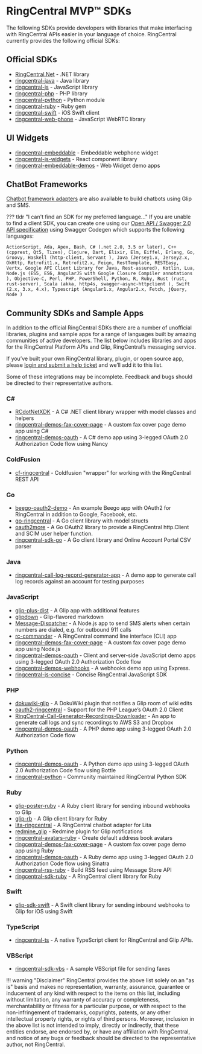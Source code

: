 # RingCentral MVP™ SDKs

The following SDKs provide developers with libraries that make interfacing with RingCentral APIs easier in your language of choice. RingCentral currently provides the following official SDKs:

## Official SDKs

* [RingCentral.Net](https://github.com/ringcentral/RingCentral.nkjh) - .NET library
* [ringcentral-java](https://github.com/ringcentral/ringcentral-java) - Java library
* [ringcentral-js](https://github.com/ringcentral/ringcentral-js) - JavaScript library
* [ringcentral-php](https://github.com/ringcentral/ringcentral-php) - PHP library
* [ringcentral-python](https://github.com/ringcentral/ringcentral-python) - Python module
* [ringcentral-ruby](https://github.com/ringcentral/ringcentral-ruby) - Ruby gem
* [ringcentral-swift](https://github.com/ringcentral/ringcentral-swift) - iOS Swift client
* [ringcentral-web-phone](https://github.com/ringcentral/ringcentral-web-phone) - JavaScript WebRTC library

## UI Widgets

* [ringcentral-embeddable](https://github.com/ringcentral/ringcentral-embeddable) - Embeddable webphone widget
* [ringcentral-js-widgets](https://github.com/ringcentral/ringcentral-js-widgets) - React component library
* [ringcentral-embeddable-demos](https://github.com/ringcentral-tutorials/ringcentral-embeddable-demos) - Web Widget demo apps

## ChatBot Frameworks

[Chatbot framework adapters](../team-messaging/manual/frameworks) are also available to build chatbots using Glip and SMS.

??? tldr "I can't find an SDK for my preferred language..."
    If you are unable to find a client SDK, you can create one using our [Open API / Swagger 2.0 API specification](https://netstorage.ringcentral.com/dpw/api-reference/specs/rc-platform.yml?v=2019110620191017-1140) using Swagger Codegen which supports the following languages:
    
    ActionScript, Ada, Apex, Bash, C# (.net 2.0, 3.5 or later), C++ (cpprest, Qt5, Tizen), Clojure, Dart, Elixir, Elm, Eiffel, Erlang, Go, Groovy, Haskell (http-client, Servant ), Java (Jersey1.x, Jersey2.x, OkHttp, Retrofit1.x, Retrofit2.x, Feign, RestTemplate, RESTEasy, Vertx, Google API Client Library for Java, Rest-assured), Kotlin, Lua, Node.js (ES5, ES6, AngularJS with Google Closure Compiler annotations ), Objective-C, Perl, PHP, PowerShell, Python, R, Ruby, Rust (rust, rust-server), Scala (akka, http4s, swagger-async-httpclient ), Swift (2.x, 3.x, 4.x), Typescript (Angular1.x, Angular2.x, Fetch, jQuery, Node )

## Community SDKs and Sample Apps

In addition to the official RingCentral SDKs there are a number of unofficial libraries, plugins and sample apps for a range of languages built by amazing communities of active developers. The list below includes libraries and apps for the RingCentral Platform APIs and Glip, RingCentral’s messaging service.

If you’ve built your own RingCentral library, plugin, or open source app, please [login and submit a help ticket](https://developers.ringcentral.com/support/create-case) and we’ll add it to this list.

Some of these integrations may be incomplete. Feedback and bugs should be directed to their representative authors.

### C&#35;

* [RCdotNetXDK](https://github.com/vshisterov/RCdotNetXDK) - A C# .NET client library wrapper with model classes and helpers
* [ringcentral-demos-fax-cover-page](https://github.com/grokify/ringcentral-demos-fax-cover-page/tree/master/csharp) - A custom fax cover page demo app using C#
* [ringcentral-demos-oauth](https://github.com/grokify/ringcentral-demos-oauth/tree/master/csharp-nancy) - A C# demo app using 3-legged OAuth 2.0 Authorization Code flow using Nancy

### ColdFusion

* [cf-ringcentral](https://github.com/dheighton/cf-ringcentral) - Coldfusion "wrapper" for working with the RingCentral REST API

### Go

* [beego-oauth2-demo](https://github.com/grokify/beego-oauth2-demo) - An example Beego app with OAuth2 for RingCentral in addition to Google, Facebook, etc.
* [go-ringcentral](https://github.com/grokify/go-ringcentral) - A Go client library with model structs
* [oauth2more](https://github.com/grokify/oauth2more) - A Go OAuth2 library to provide a RingCentral http.Client and SCIM user helper function.
* [ringcentral-sdk-go](https://github.com/grokify/ringcentral-sdk-go) - A Go client library and Online Account Portal CSV parser

### Java

* [ringcentral-call-log-record-generator-app](https://github.com/vyshakhbabji/ringcentral-call-log-record-generator-app) - A demo app to generate call log records against an account for testing purposes

### JavaScript

* [glip-plus-dist](https://github.com/tylerlong/glip-plus-dist) - A Glip app with additional features
* [glipdown](https://github.com/jstrinko/glipdown) - Glip-flavored markdown
* [Message-Dispatcher](https://github.com/anilkumarbp/Message-Dispatcher) - A Node.js app to send SMS alerts when certain numbers are dialed, e.g. for outbound 911 calls
* [rc-commander](https://github.com/tylerlong/rc-commander) - A RingCentral command line interface (CLI) app
* [ringcentral-demos-fax-cover-page](https://github.com/grokify/ringcentral-demos-fax-cover-page/tree/master/nodejs) - A custom fax cover page demo app using Node.js
* [ringcentral-demos-oauth](https://github.com/grokify/ringcentral-demos-oauth/tree/master/javascript-express) - Client and server-side JavaScript demo apps using 3-legged OAuth 2.0 Authorization Code flow
* [ringcentral-demos-webhooks](https://github.com/grokify/ringcentral-demos-webhooks/tree/master/javascript-express) - A webhooks demo app using Express.
* [ringcentral-js-concise](https://github.com/tylerlong/ringcentral-js-concise) - Concise RingCentral JavaScript SDK

### PHP

* [dokuwiki-glip](https://github.com/twinklebob/dokuwiki-glip) - A DokuWiki plugin that notifies a Glip room of wiki edits
* [oauth2-ringcentral](https://github.com/tmannherz/oauth2-ringcentral) - Support for the PHP League’s OAuth 2.0 Client
* [RingCentral-Call-Generator-Recordings-Downloader](https://github.com/anilkumarbp/RingCentral-Call-Generator-Recordings-Downloader) - An app to generate call logs and sync recordings to AWS S3 and Dropbox
* [ringcentral-demos-oauth](https://github.com/grokify/ringcentral-demos-oauth/tree/master/php) - A PHP demo app using 3-legged OAuth 2.0 Authorization Code flow

### Python

* [ringcentral-demos-oauth](https://github.com/grokify/ringcentral-demos-oauth/tree/master/python-bottle) - A Python demo app using 3-legged OAuth 2.0 Authorization Code flow using Bottle
* [ringcentral-python](https://github.com/tylerlong/ringcentral-python) - Community maintained RingCentral Python SDK

### Ruby

* [glip-poster-ruby](https://github.com/grokify/glip-poster-ruby) - A Ruby client library for sending inbound webhooks to Glip
* [glip-rb](https://github.com/twinklebob/glip-rb) - A Glip client library for Ruby
* [lita-ringcentral](https://github.com/grokify/lita-ringcentral) - A RingCentral chatbot adapter for Lita
* [redmine_glip](https://github.com/twinklebob/redmine_glip) - Redmine plugin for Glip notifications
* [ringcentral-avatars-ruby](https://github.com/ringcentral-ruby/ringcentral-avatars-ruby) - Create default address book avatars
* [ringcentral-demos-fax-cover-page](https://github.com/grokify/ringcentral-demos-fax-cover-page/tree/master/ruby) - A custom fax cover page demo app using Ruby
* [ringcentral-demos-oauth](https://github.com/grokify/ringcentral-demos-oauth/tree/master/ruby-sinatra) - A Ruby demo app using 3-legged OAuth 2.0 Authorization Code flow using Sinatra
* [ringcentral-rss-ruby](https://github.com/ringcentral-ruby/ringcentral-rss-ruby) - Build RSS feed using Message Store API
* [ringcentral-sdk-ruby](https://github.com/grokify/ringcentral-sdk-ruby) - A RingCentral client library for Ruby

### Swift

* [glip-sdk-swift](https://github.com/grokify/glip-sdk-swift) - A Swift client library for sending inbound webhooks to Glip for iOS using Swift

### TypeScript

* [ringcentral-ts](https://github.com/zengfenfei/ringcentral-ts) - A native TypeScript client for RingCentral and Glip APIs.

### VBScript

* [ringcentral-sdk-vbs](https://github.com/grokify/ringcentral-sdk-vbs) - A sample VBScript file for sending faxes

!!! warning "Disclaimer"
    RingCentral provides the above list solely on an "as is" basis and makes no representation, warranty, assurance, guarantee or inducement of any kind with respect to the items on this list, including without limitation, any warranty of accuracy or completeness, merchantability or fitness for a particular purpose, or with respect to the non-infringement of trademarks, copyrights, patents, or any other intellectual property rights, or rights of third persons. Moreover, inclusion in the above list is not intended to imply, directly or indirectly, that these entities endorse, are endorsed by, or have any affiliation with RingCentral, and notice of any bugs or feedback should be directed to the representative author, not RingCentral.
